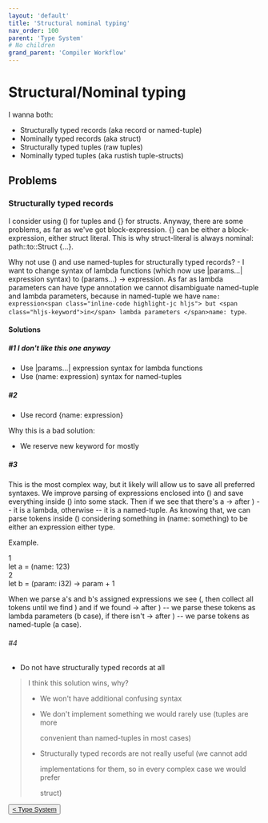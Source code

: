 ```yaml
---
layout: 'default'
title: 'Structural nominal typing'
nav_order: 100
parent: 'Type System'
# No children
grand_parent: 'Compiler Workflow'
---
```


# Structural/Nominal typing

I wanna both:

* Structurally typed records (aka <span class="inline-code highlight-jc hljs">record</span> or named-tuple)
* Nominally typed records (aka <span class="inline-code highlight-jc hljs"><span class="hljs-keyword">struct</span></span>)
* Structurally typed tuples (raw tuples)
* Nominally typed tuples (aka rustish tuple-structs)

## Problems

### Structurally typed records

I consider using <span class="inline-code highlight-jc hljs">()</span> for tuples and <span class="inline-code highlight-jc hljs">{}</span> for structs. Anyway, there are some problems, as far as we've got
block-expression. <span class="inline-code highlight-jc hljs">{}</span> can be either a block-expression, either struct literal. This is why struct-literal is always
nominal: <span class="inline-code highlight-jc hljs">path::to::Struct {...}</span>.

Why not use <span class="inline-code highlight-jc hljs">()</span> and use named-tuples for structurally typed records? - I want to change syntax of lambda functions
(which now use <span class="inline-code highlight-jc hljs">|params...| expression</span> syntax) to <span class="inline-code highlight-jc hljs">(params...) <span class="hljs-operator">-&gt;</span> expression</span>. As far as lambda parameters can have
type annotation we cannot disambiguate named-tuple and lambda parameters, because in named-tuple we have `name:
expression<span class="inline-code highlight-jc hljs"> but <span class="hljs-keyword">in</span> lambda parameters </span>name: type`.

#### Solutions

##### \#1 I don't like this one anyway

* Use <span class="inline-code highlight-jc hljs">|params...| expression</span> syntax for lambda functions
* Use <span class="inline-code highlight-jc hljs">(name: expression)</span> syntax for named-tuples

##### #2

* Use <span class="inline-code highlight-jc hljs">record {name: expression}</span>

Why this is a bad solution:

* We reserve new keyword for mostly

##### #3

This is the most complex way, but it likely will allow us to save all preferred syntaxes. We improve parsing of
expressions enclosed into <span class="inline-code highlight-jc hljs">()</span> and save everything inside <span class="inline-code highlight-jc hljs">()</span> into some stack. Then if we see that there's a <span class="inline-code highlight-jc hljs"><span class="hljs-operator">-&gt;</span></span> after
<span class="inline-code highlight-jc hljs">)</span> -- it is a lambda, otherwise -- it is a named-tuple. As knowing that, we can parse tokens inside <span class="inline-code highlight-jc hljs">()</span> considering
<span class="inline-code highlight-jc hljs">something</span> in <span class="inline-code highlight-jc hljs">(name: something)</span> to be either an expression either type.

Example.

<div class="code-fence highlight-jc hljs">
            <div class="line-num" data-line-num="1">1</div><div class="line"><span class="hljs-keyword">let</span> <span class="hljs-variable">a</span> = (name: <span class="hljs-number">123</span>)</div><div class="line-num" data-line-num="2">2</div><div class="line"><span class="hljs-keyword">let</span> <span class="hljs-variable">b</span> = (param: <span class="hljs-type">i32</span>) <span class="hljs-operator">-&gt;</span> param + <span class="hljs-number">1</span></div>
        </div>

When we parse <span class="inline-code highlight-jc hljs">a</span>'s and <span class="inline-code highlight-jc hljs">b</span>'s assigned expressions we see <span class="inline-code highlight-jc hljs">(</span>, then collect all tokens until we find <span class="inline-code highlight-jc hljs">)</span> and if we found
<span class="inline-code highlight-jc hljs"><span class="hljs-operator">-&gt;</span></span> after <span class="inline-code highlight-jc hljs">)</span> -- we parse these tokens as lambda parameters (<span class="inline-code highlight-jc hljs">b</span> case), if there isn't <span class="inline-code highlight-jc hljs"><span class="hljs-operator">-&gt;</span></span> after <span class="inline-code highlight-jc hljs">)</span> -- we parse
tokens as named-tuple (<span class="inline-code highlight-jc hljs">a</span> case).

###### #4

* Do not have structurally typed records at all

> I think this solution wins, why?
>
> * We won't have additional confusing syntax
> * We don't implement something we would rarely use (tuples are more
>
>   convenient than named-tuples in most cases)
>
> * Structurally typed records are not really useful (we cannot add
>
>   implementations for them, so in every complex case we would prefer
>
>   <span class="inline-code highlight-jc hljs"><span class="hljs-keyword">struct</span></span>)
<div class="nav-btn-block">
    <button class="nav-btn left">
    <a class="link" href="/Jacy-Dev-Book/compiler-workflow/type-system/index.html">< Type System</a>
</button>

    
</div>
